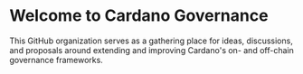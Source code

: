 # Welcome to Cardano Governance

This GitHub organization serves as a gathering place for ideas, discussions, and proposals around extending and improving Cardano's on- and off-chain governance frameworks.
